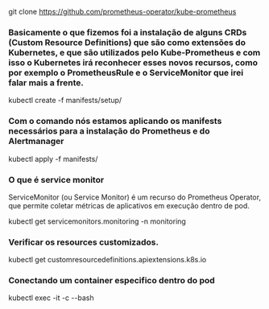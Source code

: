git clone https://github.com/prometheus-operator/kube-prometheus

### Basicamente o que fizemos foi a instalação de alguns CRDs (Custom Resource Definitions) que são como extensões do Kubernetes, e que são utilizados pelo Kube-Prometheus e com isso o Kubernetes irá reconhecer esses novos recursos, como por exemplo o PrometheusRule e o ServiceMonitor que irei falar mais a frente.
kubectl create -f manifests/setup/

### Com o comando nós estamos aplicando os manifests necessários para a instalação do Prometheus e do Alertmanager
kubectl apply -f manifests/

### O que é service monitor
ServiceMonitor (ou Service Monitor) é um recurso do Prometheus Operator, que permite coletar métricas de aplicativos em execução dentro de pod.

kubectl get servicemonitors.monitoring -n monitoring

### Verificar os resources customizados.
kubectl get customresourcedefinitions.apiextensions.k8s.io

### Conectando um container especifico dentro do pod
kubectl exec -it <nome-pod> -c <nome-container> --bash